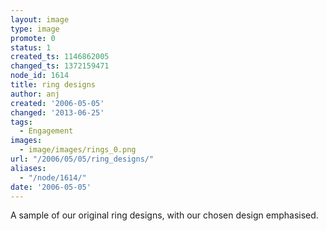 ```yaml
---
layout: image
type: image
promote: 0
status: 1
created_ts: 1146862005
changed_ts: 1372159471
node_id: 1614
title: ring designs
author: anj
created: '2006-05-05'
changed: '2013-06-25'
tags:
  - Engagement
images:
  - image/images/rings_0.png
url: "/2006/05/05/ring_designs/"
aliases:
  - "/node/1614/"
date: '2006-05-05'
---
```

A sample of our original ring designs, with our chosen design emphasised.
